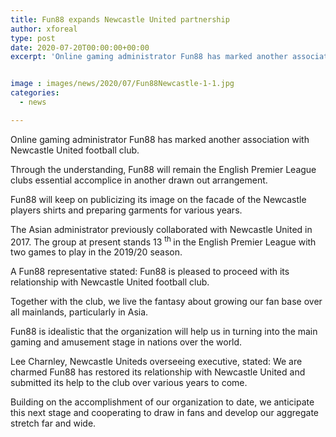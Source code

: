 ```yaml
---
title: Fun88 expands Newcastle United partnership
author: xforeal 
type: post
date: 2020-07-20T00:00:00+00:00
excerpt: 'Online gaming administrator Fun88 has marked another association with Newcastle United football club '


image : images/news/2020/07/Fun88Newcastle-1-1.jpg
categories:
  - news

---
```

Online gaming administrator Fun88 has marked another association with Newcastle United football club. 

Through the understanding, Fun88 will remain the English Premier League clubs essential accomplice in another drawn out arrangement. 

Fun88 will keep on publicizing its image on the facade of the Newcastle players shirts and preparing garments for various years. 

The Asian administrator previously collaborated with Newcastle United in 2017. The group at present stands 13 <sup>th </sup> in the English Premier League with two games to play in the 2019/20 season. 

A Fun88 representative stated: Fun88 is pleased to proceed with its relationship with Newcastle United football club. 

Together with the club, we live the fantasy about growing our fan base over all mainlands, particularly in Asia. 

Fun88 is idealistic that the organization will help us in turning into the main gaming and amusement stage in nations over the world. 

Lee Charnley, Newcastle Uniteds overseeing executive, stated: We are charmed Fun88 has restored its relationship with Newcastle United and submitted its help to the club over various years to come. 

Building on the accomplishment of our organization to date, we anticipate this next stage and cooperating to draw in fans and develop our aggregate stretch far and wide.